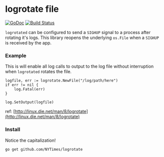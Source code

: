 # logrotate file

 [![GoDoc](https://godoc.org/github.com/NYTimes/logrotate?status.svg)](https://godoc.org/github.com/NYTimes/logrotate) [![Build Status](https://travis-ci.org/nytimes/logrotate.svg?branch=master)](https://travis-ci.org/nytimes/logrotate)

`logrotated` can be configured to send a `SIGHUP` signal to a process after rotating it's logs.  This library reopens the underlying `os.File` when a `SIGHUP` is received by the app.

### Example
This is will enable all log calls to output to the log file without interruption when `logrotated` rotates the file.

	logfile, err := logrotate.NewFile("/log/path/here")
	if err != nil {
		log.Fatal(err)
	}

	log.SetOutput(logfile)


ref: [http://linux.die.net/man/8/logrotate](http://linux.die.net/man/8/logrotate)


### Install
Notice the capitalization!

`go get github.com/NYTimes/logrotate`
